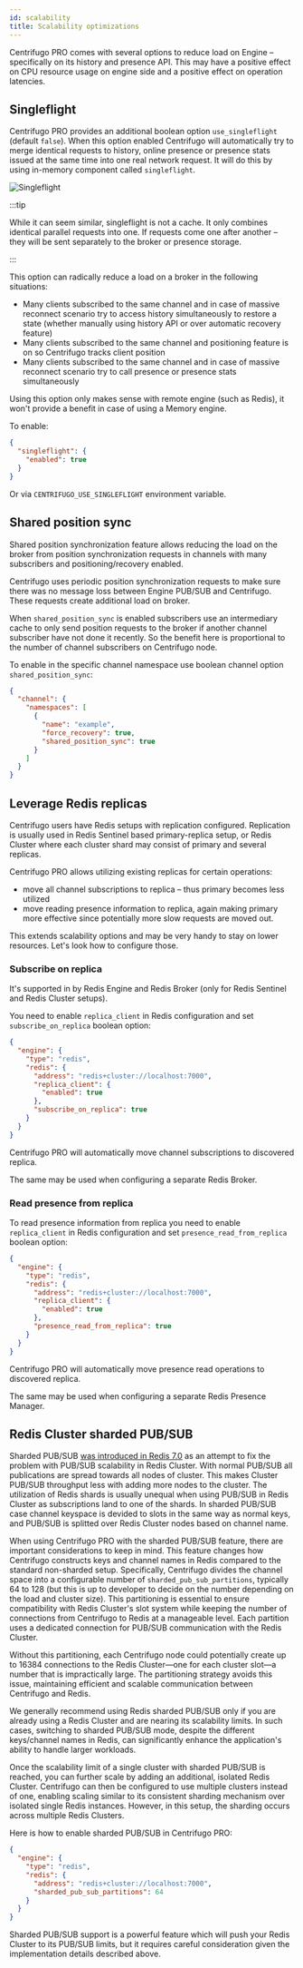 ```yaml
---
id: scalability
title: Scalability optimizations
---
```


Centrifugo PRO comes with several options to reduce load on Engine – specifically on its history and presence API. This may have a positive effect on CPU resource usage on engine side and a positive effect on operation latencies.

## Singleflight

Centrifugo PRO provides an additional boolean option `use_singleflight` (default `false`). When this option enabled Centrifugo will automatically try to merge identical requests to history, online presence or presence stats issued at the same time into one real network request. It will do this by using in-memory component called `singleflight`.

![Singleflight](/img/singleflight.png)

:::tip

While it can seem similar, singleflight is not a cache. It only combines identical parallel requests into one. If requests come one after another – they will be sent separately to the broker or presence storage.

:::

This option can radically reduce a load on a broker in the following situations:

* Many clients subscribed to the same channel and in case of massive reconnect scenario try to access history simultaneously to restore a state (whether manually using history API or over automatic recovery feature)
* Many clients subscribed to the same channel and positioning feature is on so Centrifugo tracks client position
* Many clients subscribed to the same channel and in case of massive reconnect scenario try to call presence or presence stats simultaneously

Using this option only makes sense with remote engine (such as Redis), it won't provide a benefit in case of using a Memory engine.

To enable:

```json title="config.json"
{
  "singleflight": {
    "enabled": true
  }
}
```

Or via `CENTRIFUGO_USE_SINGLEFLIGHT` environment variable.

## Shared position sync

Shared position synchronization feature allows reducing the load on the broker from position synchronization requests in channels with many subscribers and positioning/recovery enabled.

Centrifugo uses periodic position synchronization requests to make sure there was no message loss between Engine PUB/SUB and Centrifugo. These requests create additional load on broker.

When `shared_position_sync` is enabled subscribers use an intermediary cache to only send position requests to the broker if another channel subscriber have not done it recently. So the benefit here is proportional to the number of channel subscribers on Centrifugo node.

To enable in the specific channel namespace use boolean channel option `shared_position_sync`:

```json title="config.json"
{
  "channel": {
    "namespaces": [
      {
        "name": "example",
        "force_recovery": true,
        "shared_position_sync": true
      }
    ]
  }
}
```

## Leverage Redis replicas

Centrifugo users have Redis setups with replication configured. Replication is usually used in Redis Sentinel based primary-replica setup, or Redis Cluster where each cluster shard may consist of primary and several replicas.

Centrifugo PRO allows utilizing existing replicas for certain operations:

* move all channel subscriptions to replica – thus primary becomes less utilized
* move reading presence information to replica, again making primary more effective since potentially more slow requests are moved out.

This extends scalability options and may be very handy to stay on lower resources. Let's look how to configure those.

### Subscribe on replica

It's supported in by Redis Engine and Redis Broker (only for Redis Sentinel and Redis Cluster setups).

You need to enable `replica_client` in Redis configuration and set `subscribe_on_replica` boolean option:

```json title="config.json"
{
  "engine": {
    "type": "redis",
    "redis": {
      "address": "redis+cluster://localhost:7000",
      "replica_client": {
        "enabled": true
      },
      "subscribe_on_replica": true
    }
  }
}
```

Centrifugo PRO will automatically move channel subscriptions to discovered replica.

The same may be used when configuring a separate Redis Broker.

### Read presence from replica

To read presence information from replica you need to enable `replica_client` in Redis configuration and set `presence_read_from_replica` boolean option:

```json title="config.json"
{
  "engine": {
    "type": "redis",
    "redis": {
      "address": "redis+cluster://localhost:7000",
      "replica_client": {
        "enabled": true
      },
      "presence_read_from_replica": true
    }
  }
}
```

Centrifugo PRO will automatically move presence read operations to discovered replica.

The same may be used when configuring a separate Redis Presence Manager.

## Redis Cluster sharded PUB/SUB

Sharded PUB/SUB [was introduced in Redis 7.0](https://redis.io/docs/latest/develop/interact/pubsub/#sharded-pubsub) as an attempt to fix the problem with PUB/SUB scalability in Redis Cluster. With normal PUB/SUB all publications are spread towards all nodes of cluster. This makes Cluster PUB/SUB throughput less with adding more nodes to the cluster. The utilization of Redis shards is usually unequal when using PUB/SUB in Redis Cluster as subscriptions land to one of the shards. In sharded PUB/SUB case channel keyspace is devided to slots in the same way as normal keys, and PUB/SUB is splitted over Redis Cluster nodes based on channel name.

When using Centrifugo PRO with the sharded PUB/SUB feature, there are important considerations to keep in mind. This feature changes how Centrifugo constructs keys and channel names in Redis compared to the standard non-sharded setup. Specifically, Centrifugo divides the channel space into a configurable number of `sharded_pub_sub_partitions`, typically 64 to 128 (but this is up to developer to decide on the number depending on the load and cluster size).  This partitioning is essential to ensure compatibility with Redis Cluster's slot system while keeping the number of connections from Centrifugo to Redis at a manageable level. Each partition uses a dedicated connection for PUB/SUB communication with the Redis Cluster.

Without this partitioning, each Centrifugo node could potentially create up to 16384 connections to the Redis Cluster—one for each cluster slot—a number that is impractically large. The partitioning strategy avoids this issue, maintaining efficient and scalable communication between Centrifugo and Redis.

We generally recommend using Redis sharded PUB/SUB only if you are already using a Redis Cluster and are nearing its scalability limits. In such cases, switching to sharded PUB/SUB mode, despite the different keys/channel names in Redis, can significantly enhance the application's ability to handle larger workloads.

Once the scalability limit of a single cluster with sharded PUB/SUB is reached, you can further scale by adding an additional, isolated Redis Cluster. Centrifugo can then be configured to use multiple clusters instead of one, enabling scaling similar to its consistent sharding mechanism over isolated single Redis instances. However, in this setup, the sharding occurs across multiple Redis Clusters.

Here is how to enable sharded PUB/SUB in Centrifugo PRO:

```json title="config.json"
{
  "engine": {
    "type": "redis",
    "redis": {
      "address": "redis+cluster://localhost:7000",
      "sharded_pub_sub_partitions": 64
    }
  }
}
```

Sharded PUB/SUB support is a powerful feature which will push your Redis Cluster to its PUB/SUB limits, but it requires careful consideration given the implementation details described above.
